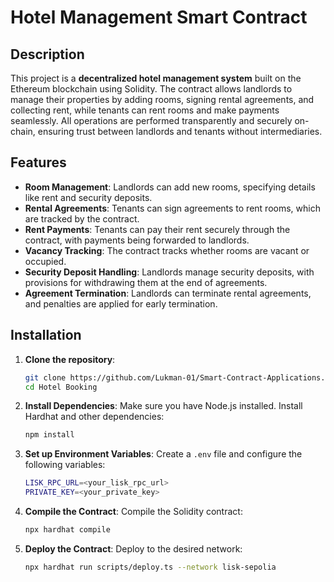 # Hotel Management Smart Contract

## Description

This project is a **decentralized hotel management system** built on the Ethereum blockchain using Solidity. The contract allows landlords to manage their properties by adding rooms, signing rental agreements, and collecting rent, while tenants can rent rooms and make payments seamlessly. All operations are performed transparently and securely on-chain, ensuring trust between landlords and tenants without intermediaries.

## Features

- **Room Management**: Landlords can add new rooms, specifying details like rent and security deposits.
- **Rental Agreements**: Tenants can sign agreements to rent rooms, which are tracked by the contract.
- **Rent Payments**: Tenants can pay their rent securely through the contract, with payments being forwarded to landlords.
- **Vacancy Tracking**: The contract tracks whether rooms are vacant or occupied.
- **Security Deposit Handling**: Landlords manage security deposits, with provisions for withdrawing them at the end of agreements.
- **Agreement Termination**: Landlords can terminate rental agreements, and penalties are applied for early termination.

## Installation

1. **Clone the repository**:
   ```bash
   git clone https://github.com/Lukman-01/Smart-Contract-Applications.git
   cd Hotel Booking
   ```

2. **Install Dependencies**:
   Make sure you have Node.js installed. Install Hardhat and other dependencies:
   ```bash
   npm install
   ```

3. **Set up Environment Variables**:
   Create a `.env` file and configure the following variables:
   ```bash
   LISK_RPC_URL=<your_lisk_rpc_url>
   PRIVATE_KEY=<your_private_key>
   ```

4. **Compile the Contract**:
   Compile the Solidity contract:
   ```bash
   npx hardhat compile
   ```

5. **Deploy the Contract**:
   Deploy to the desired network:
   ```bash
   npx hardhat run scripts/deploy.ts --network lisk-sepolia
   ```